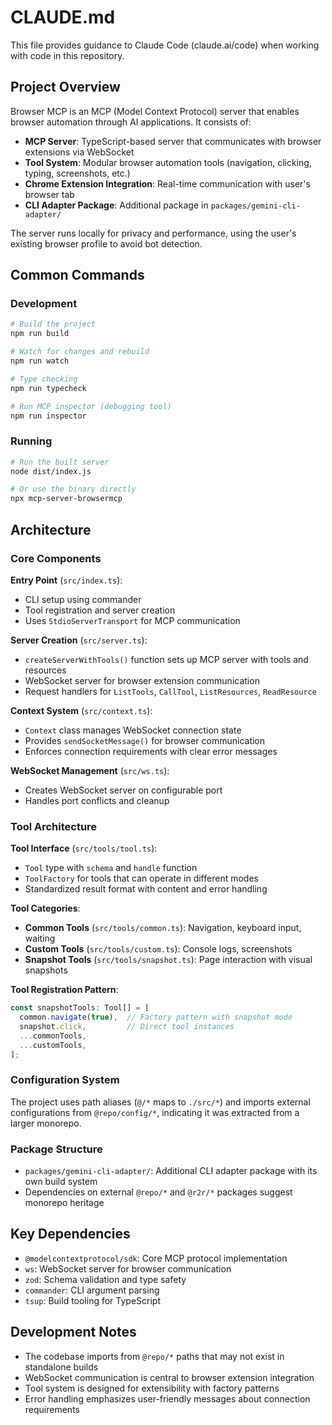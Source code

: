 # CLAUDE.md

This file provides guidance to Claude Code (claude.ai/code) when working with code in this repository.

## Project Overview

Browser MCP is an MCP (Model Context Protocol) server that enables browser automation through AI applications. It consists of:

- **MCP Server**: TypeScript-based server that communicates with browser extensions via WebSocket
- **Tool System**: Modular browser automation tools (navigation, clicking, typing, screenshots, etc.)
- **Chrome Extension Integration**: Real-time communication with user's browser tab
- **CLI Adapter Package**: Additional package in `packages/gemini-cli-adapter/`

The server runs locally for privacy and performance, using the user's existing browser profile to avoid bot detection.

## Common Commands

### Development
```bash
# Build the project
npm run build

# Watch for changes and rebuild
npm run watch

# Type checking
npm run typecheck

# Run MCP inspector (debugging tool)
npm run inspector
```

### Running
```bash
# Run the built server
node dist/index.js

# Or use the binary directly
npx mcp-server-browsermcp
```

## Architecture

### Core Components

**Entry Point** (`src/index.ts`):
- CLI setup using commander
- Tool registration and server creation
- Uses `StdioServerTransport` for MCP communication

**Server Creation** (`src/server.ts`):
- `createServerWithTools()` function sets up MCP server with tools and resources
- WebSocket server for browser extension communication
- Request handlers for `ListTools`, `CallTool`, `ListResources`, `ReadResource`

**Context System** (`src/context.ts`):
- `Context` class manages WebSocket connection state
- Provides `sendSocketMessage()` for browser communication
- Enforces connection requirements with clear error messages

**WebSocket Management** (`src/ws.ts`):
- Creates WebSocket server on configurable port
- Handles port conflicts and cleanup

### Tool Architecture

**Tool Interface** (`src/tools/tool.ts`):
- `Tool` type with `schema` and `handle` function
- `ToolFactory` for tools that can operate in different modes
- Standardized result format with content and error handling

**Tool Categories**:
- **Common Tools** (`src/tools/common.ts`): Navigation, keyboard input, waiting
- **Custom Tools** (`src/tools/custom.ts`): Console logs, screenshots
- **Snapshot Tools** (`src/tools/snapshot.ts`): Page interaction with visual snapshots

**Tool Registration Pattern**:
```typescript
const snapshotTools: Tool[] = [
  common.navigate(true),  // Factory pattern with snapshot mode
  snapshot.click,         // Direct tool instances
  ...commonTools,
  ...customTools,
];
```

### Configuration System

The project uses path aliases (`@/*` maps to `./src/*`) and imports external configurations from `@repo/config/*`, indicating it was extracted from a larger monorepo.

### Package Structure

- `packages/gemini-cli-adapter/`: Additional CLI adapter package with its own build system
- Dependencies on external `@repo/*` and `@r2r/*` packages suggest monorepo heritage

## Key Dependencies

- `@modelcontextprotocol/sdk`: Core MCP protocol implementation
- `ws`: WebSocket server for browser communication  
- `zod`: Schema validation and type safety
- `commander`: CLI argument parsing
- `tsup`: Build tooling for TypeScript

## Development Notes

- The codebase imports from `@repo/*` paths that may not exist in standalone builds
- WebSocket communication is central to browser extension integration
- Tool system is designed for extensibility with factory patterns
- Error handling emphasizes user-friendly messages about connection requirements
